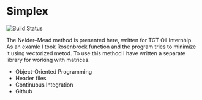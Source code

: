 # Simplex
[![Build Status](https://travis-ci.org/x3medima17/Simplex.svg?branch=dev)](https://travis-ci.org/x3medima17/Simplex)

The Nelder–Mead method is presented here, written for TGT Oil Internhip. As an examle I took Rosenbrock function and the program tries to minimize it using vectorized metod. To use this method I have written a separate library for working with matrices.

  - Object-Oriented Programming
  - Header files
  - Continuous Integration
  - Github
 

